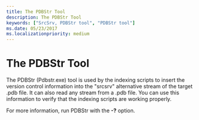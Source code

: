 ```yaml
---
title: The PDBStr Tool
description: The PDBStr Tool
keywords: ["SrcSrv, PDBStr tool", "PDBStr tool"]
ms.date: 05/23/2017
ms.localizationpriority: medium
---
```


# The PDBStr Tool


The PDBStr (Pdbstr.exe) tool is used by the indexing scripts to insert the version control information into the "srcsrv" alternative stream of the target .pdb file. It can also read any stream from a .pdb file. You can use this information to verify that the indexing scripts are working properly.

For more information, run PDBStr with the **-?** option.

 

 





